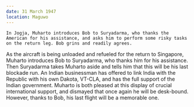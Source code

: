 ```yaml
---
date: 31 March 1947
location: Maguwo
---
```


```synopsis
In Jogja, Muharto introduces Bob to Suryadarma, who thanks the American for his assistance, and asks him to perform some risky tasks on the return leg. Bob grins and readily agrees. 
```

As the aircraft is being unloaded and refueled for the return to
Singapore, Muharto introduces Bob to Suryadarma, who thanks him for his
assistance. Then Suryadarma takes Muharto aside and tells him that this
will be his last blockade run. An Indian businessman has offered to link
India with the Republic with his own Dakota, VT-CLA, and has the full
support of the Indian government. Muharto is both pleased at this
display of crucial international support, and dismayed that once again
he will be desk-bound. However, thanks to Bob, his last flight will be a
memorable one.